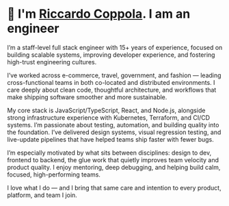# 👋 I'm [Riccardo Coppola](mailto:hi@riccardocoppola.me). I am an engineer

I’m a staff-level full stack engineer with 15+ years of experience, focused on building scalable systems, improving developer experience, and fostering high-trust engineering cultures.

I’ve worked across e-commerce, travel, government, and fashion — leading cross-functional teams in both co-located and distributed environments. I care deeply about clean code, thoughtful architecture, and workflows that make shipping software smoother and more sustainable.

My core stack is JavaScript/TypeScript, React, and Node.js, alongside strong infrastructure experience with Kubernetes, Terraform, and CI/CD systems. I’m passionate about testing, automation, and building quality into the foundation. I’ve delivered design systems, visual regression testing, and live-update pipelines that have helped teams ship faster with fewer bugs.

I’m especially motivated by what sits between disciplines: design to dev, frontend to backend, the glue work that quietly improves team velocity and product quality. I enjoy mentoring, deep debugging, and helping build calm, focused, high-performing teams.

I love what I do — and I bring that same care and intention to every product, platform, and team I join.
